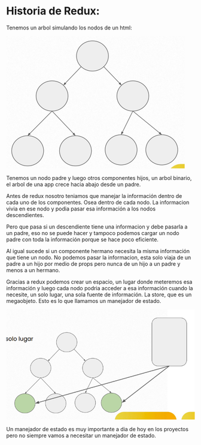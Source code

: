 # Historia de Redux:

Tenemos un arbol simulando los nodos de un html:

![](./doc/img/nodo.png)

Tenemos un nodo padre y luego otros componentes hijos, un arbol binario, el arbol de una app crece hacia abajo desde un padre.

Antes de redux nosotro teniamos que manejar la información dentro de cada uno de los componentes. Osea dentro de cada nodo. La informacion vivia en ese nodo y podia pasar esa información a los nodos descendientes.

Pero que pasa si un descendiente tiene una informacion y debe pasarla a un padre, eso no se puede hacer y tampoco podemos cargar un nodo padre con toda la información porque se hace poco eficiente.

Al igual sucede si un componente hermano necesita la misma información que tiene un nodo. No podemos pasar la informacion, esta solo viaja de un padre a un hijo por medio de props pero nunca de un hijo a un padre y menos a un hermano.

Gracias a redux podemos crear un espacio, un lugar donde meteremos esa información y luego cada nodo podria acceder a esa información cuando la necesite, un solo lugar, una sola fuente de información. La store, que es un megaobjeto. Esto es lo que llamamos un manejador de estado.

![](./doc/img/redux.png)

Un manejador de estado es muy importante a dia de hoy en los proyectos pero no siempre vamos a necesitar un manejador de estado.
